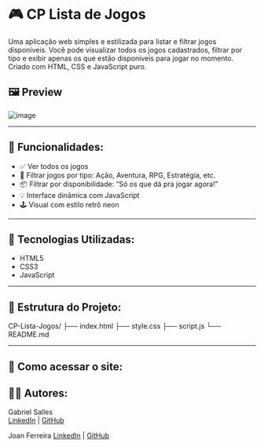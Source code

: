 # 🎮 CP Lista de Jogos

Uma aplicação web simples e estilizada para listar e filtrar jogos disponíveis. Você pode visualizar todos os jogos cadastrados, filtrar por tipo e exibir apenas os que estão disponíveis para jogar no momento. Criado com HTML, CSS e JavaScript puro.

## 🖼️ Preview

![image](https://github.com/user-attachments/assets/ab10501e-2b49-4add-9d22-479e0162e7e7)

---

## 🚀 Funcionalidades:
- ✅ Ver todos os jogos
- 🎯 Filtrar jogos por tipo: Ação, Aventura, RPG, Estratégia, etc.
- 📦 Filtrar por disponibilidade: “Só os que dá pra jogar agora!”
- 💡 Interface dinâmica com JavaScript
- 🕹️ Visual com estilo retrô neon

---

## 🧰 Tecnologias Utilizadas:
- HTML5
- CSS3
- JavaScript

---

## 📁 Estrutura do Projeto:
CP-Lista-Jogos/
├── index.html
├── style.css
├── script.js
└── README.md

---

## 🧪 Como acessar o site:

## 👨‍💻 Autores:
Gabriel Salles  
[LinkedIn](https://www.linkedin.com/in/gabriel-ribeiro-5bb567161/) | [GitHub](https://github.com/eubielrsalles)

Joan Ferreira
[LinkedIn](https://www.linkedin.com/in/joan-ferreira-campos-5b39262a0/ ) | [GitHub](https://github.com/Joan45422)
